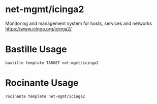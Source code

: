 # net-mgmt/icinga2
Monitoring and management system for hosts, services and networks
https://www.icinga.org/icinga2/

# Bastille Usage
```shell
bastille template TARGET net-mgmt/icinga2
```

# Rocinante Usage
```shell
rocinante template net-mgmt/icinga2
```
